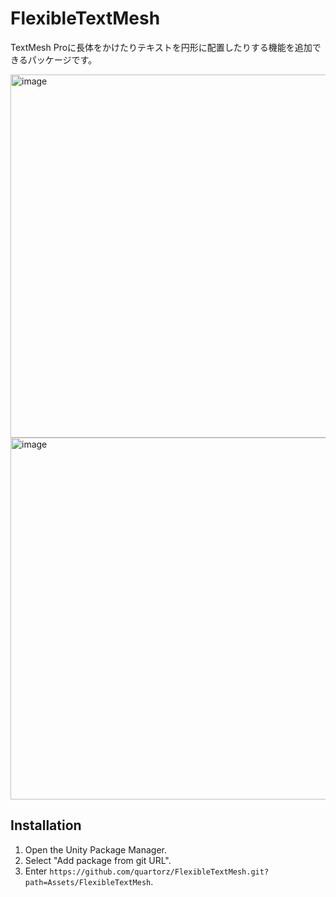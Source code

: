 # FlexibleTextMesh

TextMesh Proに長体をかけたりテキストを円形に配置したりする機能を追加できるパッケージです。

<img width="581" alt="image" src="https://github.com/user-attachments/assets/490e3229-517b-48dc-9ccd-915573b1975d">
<img width="579" alt="image" src="https://github.com/user-attachments/assets/9733542e-7aa4-4181-a2ce-1788b91b225e">

## Installation

1. Open the Unity Package Manager.
2. Select "Add package from git URL".
3. Enter `https://github.com/quartorz/FlexibleTextMesh.git?path=Assets/FlexibleTextMesh`.
